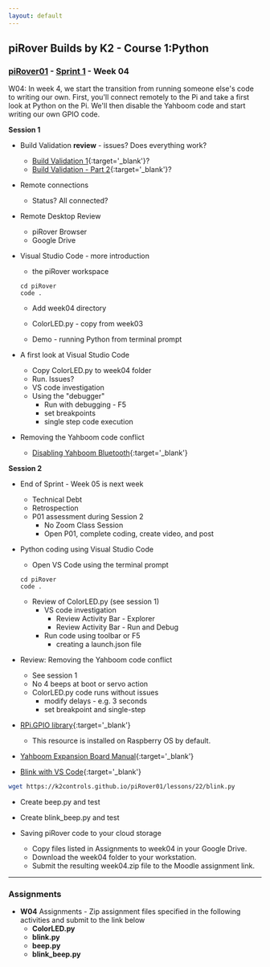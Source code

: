 ```yaml
---
layout: default
---
```

## piRover Builds by K2 - Course 1:Python

### [piRover01](../../) - [Sprint 1](../) - Week 04

W04: In week 4, we start the transition from running someone else's code to writing our own. First, you'll connect remotely to the Pi and take a first look at Python on the Pi. We'll then disable the Yahboom code and start writing our own GPIO code.


**Session 1**

- Build Validation **review** - issues? Does everything work?
  - [Build Validation 1](../../lessons/13/BuildValidationPart1.pdf){:target='_blank'}?
  - [Build Validation - Part 2](../../lessons/13/BuildValidationPart2.pdf){:target='_blank'}?
  
- Remote connections 
  - Status? All connected?

- Remote Desktop Review
  - piRover Browser
  - Google Drive
- Visual Studio Code - more introduction
  - the piRover workspace

  ```console
  cd piRover
  code .
  ```

  - Add week04 directory

  - ColorLED.py - copy from week03
  - Demo - running Python from terminal prompt

- A first look at Visual Studio Code
  - Copy ColorLED.py to week04 folder
  - Run. Issues?
  - VS code investigation
  - Using the "debugger"
    - Run with debugging - F5
    - set breakpoints
    - single step code execution 

- Removing the Yahboom code conflict
  - [Disabling Yahboom Bluetooth](../../lessons/21/DisablingYahboomBluetooth.pdf){:target='_blank'} 
  
**Session 2**

- End of Sprint - Week 05 is next week
  - Technical Debt
  - Retrospection
  - P01 assessment during Session 2
    - No Zoom Class Session
    - Open P01, complete coding, create video, and post

- Python coding using Visual Studio Code
  - Open VS Code using the terminal prompt
  
  ```console
  cd piRover
  code .
  ```

  - Review of ColorLED.py (see session 1)
    - VS code investigation
      - Review Activity Bar - Explorer
      - Review Activity Bar - Run and Debug
    - Run code using toolbar or F5
      - creating a launch.json file

- Review: Removing the Yahboom code conflict
  - See session 1
  - No 4 beeps at boot or servo action
  - ColorLED.py code runs without issues
    - modify delays - e.g. 3 seconds
    - set breakpoint and single-step

- [RPi.GPIO library](https://sourceforge.net/projects/raspberry-gpio-python/){:target='_blank'}
  - This resource is installed on Raspberry OS by default.

- [Yahboom Expansion Board Manual](../../hardware_kit/expansionBoardManual.pdf){:target='_blank'}

- [Blink with VS Code](../../lessons/22/piRoverBlink.pdf){:target='_blank'}

```bash 
wget https://k2controls.github.io/piRover01/lessons/22/blink.py
```
- Create beep.py and test
- Create blink_beep.py and test

- Saving piRover code to your cloud storage
  - Copy files listed in Assignments to week04 in your Google Drive.
  - Download the week04 folder to your workstation.
  - Submit the resulting week04.zip file to the Moodle assignment link.


---

### Assignments
- **W04** Assignments - Zip assignment files specified in the following activities and submit to the link below
  - **ColorLED.py**
  - **blink.py**
  - **beep.py**
  - **blink_beep.py**
